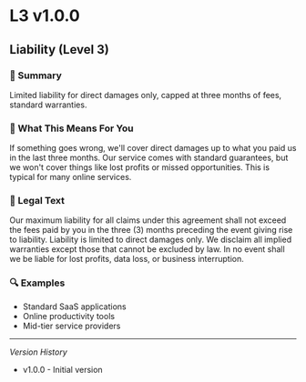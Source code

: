 # L3 v1.0.0

## Liability (Level 3)

### 📌 Summary
Limited liability for direct damages only, capped at three months of fees, standard warranties.

### 👤 What This Means For You
If something goes wrong, we'll cover direct damages up to what you paid us in the last three months. Our service comes with standard guarantees, but we won't cover things like lost profits or missed opportunities. This is typical for many online services.

### 📜 Legal Text
Our maximum liability for all claims under this agreement shall not exceed the fees paid by you in the three (3) months preceding the event giving rise to liability. Liability is limited to direct damages only. We disclaim all implied warranties except those that cannot be excluded by law. In no event shall we be liable for lost profits, data loss, or business interruption.

### 🔍 Examples
- Standard SaaS applications
- Online productivity tools
- Mid-tier service providers

---
*Version History*
- v1.0.0 - Initial version